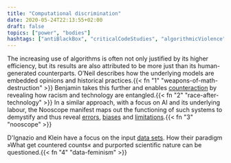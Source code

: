 ```yaml
---
title: "Computational discrimination"
date: 2020-05-24T22:13:55+02:00
draft: false
topics: ["power", "bodies"]
hashtags: ["antiBlackBox", "criticalCodeStudies", "algorithmicViolence"]
---
```


The increasing use of algorithms is often not only justified by its higher efficiency, but its results are also attributed to be more just than its human-generated counterparts. O’Neil describes how the underlying models are embedded opinions and historical practices.{{< fn "1" "weapons-of-math-destruction" >}} Benjamin takes this further and enables [counteraction](http://radicalaiproject.org/) by revealing how racism and technology are entangled.{{< fn "2" "race-after-technology" >}} In a similar approach, with a focus on AI and its underlying labour, the Nooscope manifest maps out the functioning of such systems to demystify and thus reveal [errors](https://www.theguardian.com/technology/2018/jan/12/google-racism-ban-gorilla-black-people), [biases](https://algorithmwatch.org/en/story/google-vision-racism/) and [limitations](https://fortune.com/2018/10/10/amazon-ai-recruitment-bias-women-sexist/).{{< fn "3" "nooscope" >}}

D'Ignazio and Klein have a focus on the input [data sets](https://github.com/MimiOnuoha/missing-datasets). How their paradigm »What get countered counts« and purported scientific nature can be questioned.{{< fn "4" "data-feminism" >}}